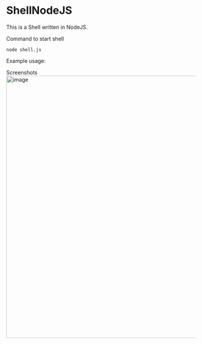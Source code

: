 # ShellNodeJS


This is a Shell written in NodeJS. 


Command to start shell
``` 
node shell.js
```

Example usage:
 

Screenshots
<img width="699" alt="image" src="https://user-images.githubusercontent.com/42235464/205118702-a51391b8-7da0-4b3d-b0bb-58a2aa1c0bde.png">
